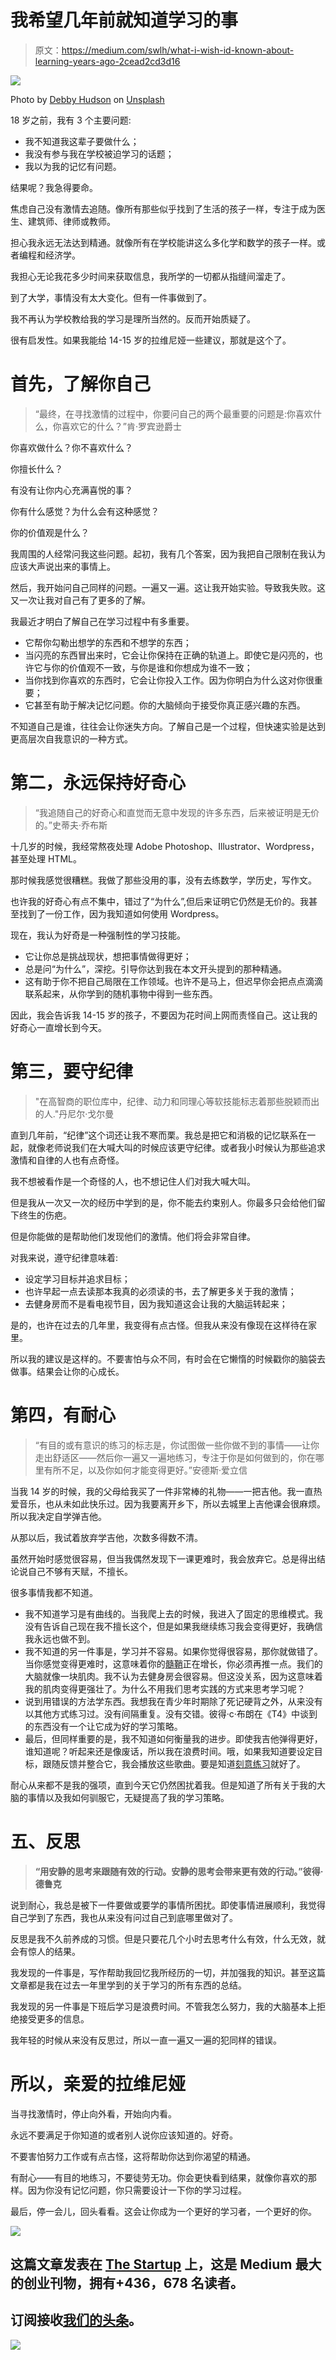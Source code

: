 # 我希望几年前就知道学习的事

> 原文：<https://medium.com/swlh/what-i-wish-id-known-about-learning-years-ago-2cead2cd3d16>

![](img/753bdb7450b21e832476ddcf4fdd10fe.png)

Photo by [Debby Hudson](https://unsplash.com/photos/IjQdCrknYXI?utm_source=unsplash&utm_medium=referral&utm_content=creditCopyText) on [Unsplash](https://unsplash.com/@dhudson_creative?utm_source=unsplash&utm_medium=referral&utm_content=creditCopyText)

18 岁之前，我有 3 个主要问题:

*   我不知道我这辈子要做什么；
*   我没有参与我在学校被迫学习的话题；
*   我以为我的记忆有问题。

结果呢？我急得要命。

焦虑自己没有激情去追随。像所有那些似乎找到了生活的孩子一样，专注于成为医生、建筑师、律师或教师。

担心我永远无法达到精通。就像所有在学校能讲这么多化学和数学的孩子一样。或者编程和经济学。

我担心无论我花多少时间来获取信息，我所学的一切都从指缝间溜走了。

到了大学，事情没有太大变化。但有一件事做到了。

我不再认为学校教给我的学习是理所当然的。反而开始质疑了。

很有启发性。如果我能给 14-15 岁的拉维尼娅一些建议，那就是这个了。

# 首先，了解你自己

> “最终，在寻找激情的过程中，你要问自己的两个最重要的问题是:你喜欢什么，你喜欢它的什么？”肯·罗宾逊爵士

你喜欢做什么？你不喜欢什么？

你擅长什么？

有没有让你内心充满喜悦的事？

你有什么感觉？为什么会有这种感觉？

你的价值观是什么？

我周围的人经常问我这些问题。起初，我有几个答案，因为我把自己限制在我认为应该大声说出来的事情上。

然后，我开始问自己同样的问题。一遍又一遍。这让我开始实验。导致我失败。这又一次让我对自己有了更多的了解。

我最近才明白了解自己在学习过程中有多重要。

*   它帮你勾勒出想学的东西和不想学的东西；
*   当闪亮的东西冒出来时，它会让你保持在正确的轨道上。即使它是闪亮的，也许它与你的价值观不一致，与你是谁和你想成为谁不一致；
*   当你找到你喜欢的东西时，它会让你投入工作。因为你明白为什么这对你很重要；
*   它甚至有助于解决记忆问题。你的大脑倾向于接受你真正感兴趣的东西。

不知道自己是谁，往往会让你迷失方向。了解自己是一个过程，但快速实验是达到更高层次自我意识的一种方式。

# 第二，永远保持好奇心

> “我追随自己的好奇心和直觉而无意中发现的许多东西，后来被证明是无价的。”史蒂夫·乔布斯

十几岁的时候，我经常熬夜处理 Adobe Photoshop、Illustrator、Wordpress，甚至处理 HTML。

那时候我感觉很糟糕。我做了那些没用的事，没有去练数学，学历史，写作文。

也许我的好奇心有点不集中，错过了“为什么”,但后来证明它仍然是无价的。我甚至找到了一份工作，因为我知道如何使用 Wordpress。

现在，我认为好奇是一种强制性的学习技能。

*   它让你总是挑战现状，想把事情做得更好；
*   总是问“为什么”，深挖。引导你达到我在本文开头提到的那种精通。
*   这有助于你不把自己局限在工作领域。也许不是马上，但迟早你会把点点滴滴联系起来，从你学到的随机事物中得到一些东西。

因此，我会告诉我 14-15 岁的孩子，不要因为花时间上网而责怪自己。这让我的好奇心一直增长到今天。

# 第三，要守纪律

> "在高智商的职位库中，纪律、动力和同理心等软技能标志着那些脱颖而出的人."丹尼尔·戈尔曼

直到几年前，“纪律”这个词还让我不寒而栗。我总是把它和消极的记忆联系在一起，就像老师说我们在大喊大叫的时候应该更守纪律。或者我小时候认为那些追求激情和自律的人也有点奇怪。

我不想被看作是一个奇怪的人，也不想记住人们对我大喊大叫。

但是我从一次又一次的经历中学到的是，你不能去约束别人。你最多只会给他们留下终生的伤疤。

但是你能做的是帮助他们发现他们的激情。他们将会非常自律。

对我来说，遵守纪律意味着:

*   设定学习目标并追求目标；
*   也许早起一点去读那本我真的必须读的书，去了解更多关于我的激情；
*   去健身房而不是看电视节目，因为我知道这会让我的大脑运转起来；

是的，也许在过去的几年里，我变得有点古怪。但我从来没有像现在这样待在家里。

所以我的建议是这样的。不要害怕与众不同，有时会在它懒惰的时候戳你的脑袋去做事。结果会让你的心成长。

# 第四，有耐心

> “有目的或有意识的练习的标志是，你试图做一些你做不到的事情——让你走出舒适区——然后你一遍又一遍地练习，专注于你是如何做到的，你在哪里有所不足，以及你如何才能变得更好。”安德斯·爱立信

当我 14 岁的时候，我的父母给我买了一件非常棒的礼物——一把吉他。我一直热爱音乐，也从未如此快乐过。因为我要离开乡下，所以去城里上吉他课会很麻烦。所以我决定自学弹吉他。

从那以后，我试着放弃学吉他，次数多得数不清。

虽然开始时感觉很容易，但当我偶然发现下一课更难时，我会放弃它。总是得出结论说自己不够有天赋，不擅长。

很多事情我都不知道。

*   我不知道学习是有曲线的。当我爬上去的时候，我进入了固定的思维模式。我没有告诉自己现在我不擅长这个，但是如果我继续练习我会变得更好，我确信我永远也做不到。
*   我不知道的另一件事是，学习并不容易。如果你觉得很容易，那你就做错了。当你感觉变得更难时，这意味着你的[髓鞘](/learnmaps/improve-your-performance-with-deliberate-practice-part-3-61c12da0eaa9)正在增长，你必须再推一点。我们的大脑就像一块肌肉。我不认为去健身房会很容易。但这没关系，因为这意味着我的肌肉变得更强壮了。为什么不用我们思考实践的方式来思考学习呢？
*   说到用错误的方法学东西。我想我在青少年时期除了死记硬背之外，从来没有以其他方式练习过。没有间隔重复。没有交错。彼得·c·布朗在《T4》中谈到的东西没有一个让它成为好的学习策略。
*   最后，但同样重要的是，我不知道如何衡量我的进步。即使我吉他弹得更好，谁知道呢？听起来还是像废话，所以我在浪费时间。哦，如果我知道要设定目标，跟随反馈并整合它，我会播放这些歌曲。要是知道[刻意练习](/learnmaps/improve-your-performance-with-deliberate-practice-part-3-61c12da0eaa9)就好了。

耐心从来都不是我的强项，直到今天它仍然困扰着我。但是知道了所有关于我的大脑的事情以及我如何驯服它，无疑提高了我的学习策略。

# 五、反思

> **“用安静的思考来跟随有效的行动。安静的思考会带来更有效的行动。”彼得·德鲁克**

说到耐心，我总是被下一件要做或要学的事情所困扰。即使事情进展顺利，我觉得自己学到了东西，我也从来没有问过自己到底哪里做对了。

反思是我不久前养成的习惯。但是只要花几个小时去思考什么有效，什么无效，就会有惊人的结果。

我发现的一件事是，写作帮助我回忆我所经历的一切，并加强我的知识。甚至这篇文章都是我在过去一年里学到的关于学习的所有东西的总结。

我发现的另一件事是下班后学习是浪费时间。不管我怎么努力，我的大脑基本上拒绝接受更多的信息。

我年轻的时候从来没有反思过，所以一直一遍又一遍的犯同样的错误。

# 所以，亲爱的拉维尼娅

当寻找激情时，停止向外看，开始向内看。

永远不要满足于你知道的或者别人说你应该知道的。好奇。

不要害怕努力工作或有点古怪，这将帮助你达到你渴望的精通。

有耐心——有目的地练习，不要徒劳无功。你会更快看到结果，就像你喜欢的那样。因为你没有记忆问题，你只需要设计一下你的学习过程。

最后，停一会儿，回头看看。这会让你成为一个更好的学习者，一个更好的你。

[![](img/308a8d84fb9b2fab43d66c117fcc4bb4.png)](https://medium.com/swlh)

## 这篇文章发表在 [The Startup](https://medium.com/swlh) 上，这是 Medium 最大的创业刊物，拥有+436，678 名读者。

## 订阅接收[我们的头条](https://growthsupply.com/the-startup-newsletter/)。

[![](img/b0164736ea17a63403e660de5dedf91a.png)](https://medium.com/swlh)